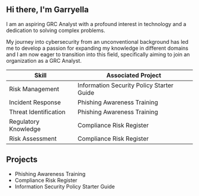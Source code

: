 ## Hi there, I'm Garryella

I am an aspiring GRC Analyst with a profound interest in technology and a dedication to solving complex problems. 

My journey into cybersecurity from an unconventional background has led me to develop a passion for expanding my knowledge in different domains and I am now eager to transition into this field, specifically aiming to join an organization as a GRC Analyst.

| Skill                                         | Associated Project         |
|-----------------------------------------------|----------------------------|
| Risk Management           | Information Security Policy Starter Guide |
| Incident Response |Phishing Awareness Training|
| Threat Identification         | Phishing Awareness Training|
| Regulatory Knowledge      | Compliance Risk Register|
| Risk Assessment                  | Compliance Risk Register|


## Projects
- Phishing Awareness Training
- Compliance Risk Register
- Information Security Policy Starter Guide 
